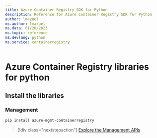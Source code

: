 ```yaml
---
title: Azure Container Registry SDK for Python
description: Reference for Azure Container Registry SDK for Python
author: lmazuel
ms.author: lmazuel
ms.data: 01/20/2023
ms.topic: reference
ms.devlang: python
ms.service: containerregistry
---
```

# Azure Container Registry libraries for python

## Install the libraries


### Management

```bash
pip install azure-mgmt-containerregistry
```
> [!div class="nextstepaction"]
> [Explore the Management APIs](/python/api/overview/azure/containerregistry/management)